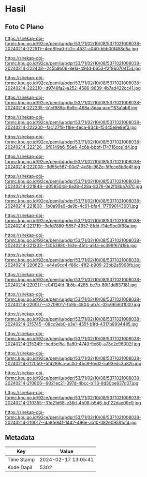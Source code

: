 # Hasil

## Foto C Plano

https://sirekap-obj-formc.kpu.go.id/92ce/pemilu/pdpr/53/71/02/10/08/5371021008038-20240214-222511--4ed8fea0-fc2c-4531-a040-bbb00f458d5a.jpg

https://sirekap-obj-formc.kpu.go.id/92ce/pemilu/pdpr/53/71/02/10/08/5371021008038-20240214-222408--245b9b06-8e1a-494d-b653-f2f960704154.jpg

https://sirekap-obj-formc.kpu.go.id/92ce/pemilu/pdpr/53/71/02/10/08/5371021008038-20240214-222310--d9746fa2-a252-4586-9639-4b7ad422cc41.jpg

https://sirekap-obj-formc.kpu.go.id/92ce/pemilu/pdpr/53/71/02/10/08/5371021008038-20240214-222235--b1cf989a-6b9c-468a-8eaa-accf153a1ab6.jpg

https://sirekap-obj-formc.kpu.go.id/92ce/pemilu/pdpr/53/71/02/10/08/5371021008038-20240214-222200--fac127f9-f18e-4eca-834b-f5445e9e8ef3.jpg

https://sirekap-obj-formc.kpu.go.id/92ce/pemilu/pdpr/53/71/02/10/08/5371021008038-20240214-222126--6f0149b6-56e6-4c6b-bbbf-174716cce1d4.jpg

https://sirekap-obj-formc.kpu.go.id/92ce/pemilu/pdpr/53/71/02/10/08/5371021008038-20240214-222008--9d55c587-00d7-4c6b-982e-5ffcce8b6e4f.jpg

https://sirekap-obj-formc.kpu.go.id/92ce/pemilu/pdpr/53/71/02/10/08/5371021008038-20240214-221848--d0585048-6e28-428a-8376-0e2f08ba7d70.jpg

https://sirekap-obj-formc.kpu.go.id/92ce/pemilu/pdpr/53/71/02/10/08/5371021008038-20240214-221808--1b0a99a6-de9b-4c91-bfa4-177690143001.jpg

https://sirekap-obj-formc.kpu.go.id/92ce/pemilu/pdpr/53/71/02/10/08/5371021008038-20240214-221719--9efd7880-5857-4957-8fdd-f14e9bc0f98a.jpg

https://sirekap-obj-formc.kpu.go.id/92ce/pemilu/pdpr/53/71/02/10/08/5371021008038-20240214-221233--f3053880-163e-45fc-a5fa-ec399f67d18b.jpg

https://sirekap-obj-formc.kpu.go.id/92ce/pemilu/pdpr/53/71/02/10/08/5371021008038-20240214-220623--e44e9cd4-f86c-41f2-b909-23bb2a5998fb.jpg

https://sirekap-obj-formc.kpu.go.id/92ce/pemilu/pdpr/53/71/02/10/08/5371021008038-20240214-220217--c04124fd-1b5b-4285-bc7b-80f1dd837181.jpg

https://sirekap-obj-formc.kpu.go.id/92ce/pemilu/pdpr/53/71/02/10/08/5371021008038-20240214-220017--c2709017-fb9b-4804-ab7c-03c665631000.jpg

https://sirekap-obj-formc.kpu.go.id/92ce/pemilu/pdpr/53/71/02/10/08/5371021008038-20240214-215745--08cc9eb0-e3e1-455f-b1fd-4317b8994485.jpg

https://sirekap-obj-formc.kpu.go.id/92ce/pemilu/pdpr/53/71/02/10/08/5371021008038-20240214-215249--bcd5ef5a-6a60-4740-9e60-a73c2e96002f.jpg

https://sirekap-obj-formc.kpu.go.id/92ce/pemilu/pdpr/53/71/02/10/08/5371021008038-20240214-212050--5f4289ca-ac0d-45c8-9ed2-5a93edc3b82b.jpg

https://sirekap-obj-formc.kpu.go.id/92ce/pemilu/pdpr/53/71/02/10/08/5371021008038-20240214-210806--9021ec21-397d-4bcc-b116-8d30be637d07.jpg

https://sirekap-obj-formc.kpu.go.id/92ce/pemilu/pdpr/53/71/02/10/08/5371021008038-20240214-210355--31d21d68-e36d-4b08-b546-bd122dae09e9.jpg

https://sirekap-obj-formc.kpu.go.id/92ce/pemilu/pdpr/53/71/02/10/08/5371021008038-20240214-210017--4a8fe84f-1442-496e-ab10-082e09581cf4.jpg


## Metadata

| Key        | Value               |
| ---------- | ------------------- |
| Time Stamp | 2024-02-17 13:05:41 |
| Kode Dapil | 5302                |




